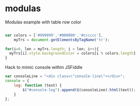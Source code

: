 modulas
=======

<p>Modulas example with table row color</p>


```javascript

var colors = ['#999999','#000000','#cccccc'],
    myTrs = document.getElementsByTagName('tr');
	
for(i=0, len = myTrs.length; i < len; i++){
  myTrs[i].style.backgroundColor = colors[i % colors.length]
}
```

<p>Hack to mimic console within JSFiddle</p>

```javascript
var consoleLine = "<div class=\"console-line\"></div>";
console = {
    log: function (text) {
        $("#console-log").append($(consoleLine).html(text));
    }
};
```
